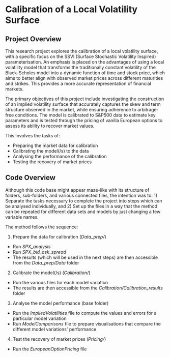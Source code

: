 # Calibration of a Local Volatility Surface

## Project Overview 
This research project explores the calibration of a local volatility surface, with a specific focus on the SSVI (Surface Stochastic Volatility Inspired) parameterisation. An emphasis is placed on the advantages of using a local volatility model that transforms the traditionally constant volatility of the Black-Scholes model into a dynamic function of time and stock price, which aims to better align with observed market prices across different maturities and strikes. This provides a more accurate representation of financial markets.

The primary objectives of this project include investigating the construction of an implied volatility surface that accurately captures the skew and term structure observed in the market, while ensuring adherence to arbitrage-free conditions. The model is calibrated to S&P500 data to estimate key parameters and is tested through the pricing of vanilla European options to assess its ability to recover market values.

This involves the tasks of:
* Preparing the market data for calibration
* Calibrating the model(/s) to the data
* Analysing the performance of the calibration
* Testing the recovery of market prices

## Code Overview
Although this code base might appear maze-like with its structure of folders, sub-folders, and various connected files, the intention was to: 1) Separate the tasks necessary to complete the project into steps which can be analysed individually, and 2) Set up the files in a way that the method can be repeated for different data sets and models by just changing a few variable names. 

The method follows the sequence:
1. Prepare the data for calibration (*Data_prep/*)
  - Run *SPX_analysis*
  - Run *SPX_bid_ask_spread*
  - The results (which will be used in the next steps) are then accessible from the *Data_prep/Data* folder
2. Calibrate the model(/s) (*Calibration/*)
  - Run the various files for each model variation
  - The results are then accessible from the *Calibration/Calibration_results* folder
3. Analyse the model performance (base folder)
  - Run the *ImpliedVolatilities* file to compute the values and errors for a particular model variation
  - Run *ModelComparisons* file to prepare visualisations that compare the different model variations' performance
4. Test the recovery of market prices (*Pricing/*)
  - Run the *EuropeanOptionPricing* file
